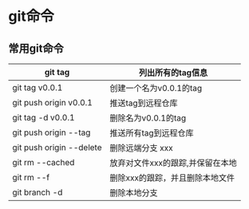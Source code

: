 # git命令

## 常用git命令

| git tag                               | 列出所有的tag信息                |
| ------------------------------------- | -------------------------------- |
| git tag v0.0.1                        | 创建一个名为v0.0.1的tag          |
| git push origin v0.0.1                | 推送tag到远程仓库                |
| git tag -d v0.0.1                     | 删除名为v0.0.1的tag              |
| git push origin --tag                 | 推送所有tag到远程仓库            |
| git push origin --delete <BranchName> | 删除远端分支 xxx                 |
| git rm --cached <BranchName>          | 放弃对文件xxx的跟踪,并保留在本地 |
| git rm --f <BranchName>               | 删除xxx的跟踪，并且删除本地文件  |
| git branch -d <BranchName>            | 删除本地分支                     |